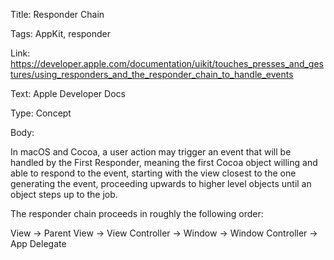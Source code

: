 Title:  Responder Chain

Tags:   AppKit, responder

Link:   https://developer.apple.com/documentation/uikit/touches_presses_and_gestures/using_responders_and_the_responder_chain_to_handle_events

Text:   Apple Developer Docs

Type:   Concept

Body: 

In macOS and Cocoa, a user action may trigger an event that will be handled by the First Responder, meaning the first Cocoa object willing and able to respond to the event, starting with the view closest to the one generating the event, proceeding upwards to higher level objects until an object steps up to the job. 

The responder chain proceeds in roughly the following order:

View -> Parent View -> View Controller -> Window -> Window Controller -> App Delegate

